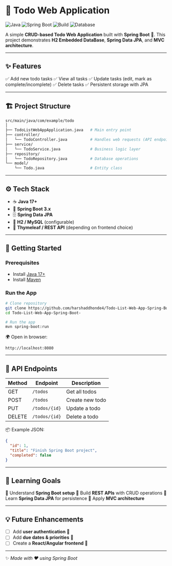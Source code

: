 # 📝 Todo Web Application

![Java](https://img.shields.io/badge/Java-17-orange?logo=java)
![Spring Boot](https://img.shields.io/badge/Spring%20Boot-3.x-brightgreen?logo=springboot)
![Build](https://img.shields.io/badge/Build-Maven-blue?logo=apachemaven)
![Database](https://img.shields.io/badge/Database-H2%2FMySQL-lightgrey?logo=mysql)

A simple **CRUD-based Todo Web Application** built with **Spring Boot** 🚀.
This project demonstrates **H2 Embedded DataBase**, **Spring Data JPA**, and **MVC architecture**.

---

## ✨ Features

✅ Add new todo tasks
✅ View all tasks
✅ Update tasks (edit, mark as complete/incomplete)
✅ Delete tasks
✅ Persistent storage with JPA

---

## 🏗️ Project Structure

```bash
src/main/java/com/example/todo
│
├── TodoListWebAppApplication.java   # Main entry point
├── controller/
│   └── TodoController.java          # Handles web requests (API endpoints)
├── service/
│   └── TodoService.java             # Business logic layer
├── repository/
│   └── TodoRepository.java          # Database operations
└── model/
    └── Todo.java                    # Entity class
```

---

## ⚙️ Tech Stack

* ☕ **Java 17+**
* 🍃 **Spring Boot 3.x**
* 🗄 **Spring Data JPA**
* 💾 **H2 / MySQL** (configurable)
* 🎨 **Thymeleaf / REST API** (depending on frontend choice)

---

## 🚀 Getting Started

### Prerequisites

* Install [Java 17+](https://adoptium.net/)
* Install [Maven](https://maven.apache.org/)

### Run the App

```bash
# Clone repository
git clone https://github.com/harshaddhonde4/Todo-List-Web-App-Spring-Boot-.git
cd Todo-List-Web-App-Spring-Boot-

# Run the app
mvn spring-boot:run
```

🌍 Open in browser:

```text
http://localhost:8080
```

---

## 🔑 API Endpoints

| Method | Endpoint      | Description     |
| ------ | ------------- | --------------- |
| GET    | `/todos`      | Get all todos   |
| POST   | `/todos`      | Create new todo |
| PUT    | `/todos/{id}` | Update a todo   |
| DELETE | `/todos/{id}` | Delete a todo   |

📦 Example JSON:

```json
{
  "id": 1,
  "title": "Finish Spring Boot project",
  "completed": false
}
```

---

## 🎯 Learning Goals

📌 Understand **Spring Boot setup**
📌 Build **REST APIs** with CRUD operations
📌 Learn **Spring Data JPA** for persistence
📌 Apply **MVC architecture**

---

## 💡 Future Enhancements

* [ ] Add **user authentication** 🔑
* [ ] Add **due dates & priorities** 📅
* [ ] Create a **React/Angular frontend** 🎨

---


✨ *Made with ❤️ using Spring Boot*
